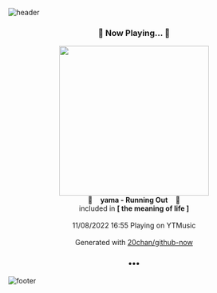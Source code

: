![header](https://capsule-render.vercel.app/api?type=wave&height=170&section=header&text=Hi.%20I'm%20SHIFT&fontColor=090707&fontAlignX=45&fontAlignY=65&fontSize=100)

<h3 align="center">🎵 Now Playing... 🎵</h3>
<p align="center">
  <a href="https://music.youtube.com/watch?v=xL-378prJ5Y">
    <img width="300" src="https://lh3.googleusercontent.com/BMALll9NV5E7tJronlJBtAD5ospBgMu09_WGiqDk-_tix7aMVJj8F5q9F8MEAOux3UXd6Q7o306PDZc">
  </a>
  <br>
  🎵&nbsp&nbsp&nbsp <b>yama - Running Out</b> &nbsp&nbsp&nbsp🎵
  <br>
  included in <b>[ the meaning of life ]</b>
  
  <br />
  <br />
  11/08/2022 16:55 Playing on YTMusic
  <br />
  <br />
  Generated with <a href="https://github.com/20chan/github-now">20chan/github-now</a>
</p>

<h3 align="center">•••</h3>

![footer](https://capsule-render.vercel.app/api?type=wave&height=150&section=footer)
